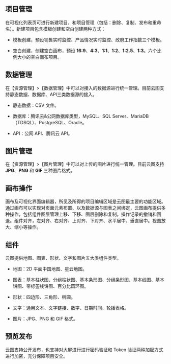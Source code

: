 

## 项目管理

在可视化列表页可进行新建项目，和项目管理（包括：删除、复制、发布和重命名）。新建项目包含模板创建和空白创建两种方式：

- 模板创建，预设销售实时监控、产品情况实时监控、政府工作指数三个模板。

- 空白创建，创建空白画布，预设 **16:9**、**4:3**、**1:1**、**1:2**、**1:2.5**、**1:3**。六个比例大小的空白画布项目。

## 数据管理

在【资源管理】>【数据管理】中可以对接入的数据源进行统一管理。目前云图支持静态数据、数据库、API三类数据源的接入。

- 静态数据：CSV 文件。

- 数据库：腾讯云&公网数据库类型，MySQL、SQL Server、MariaDB（TDSQL）、PostgreSQL、Oracle。

- API：公网 API、腾讯云 API。

## 图片管理

在【资源管理】>【图片管理】中可以对上传的图片进行统一管理。目前云图支持 **JPG**、**PNG** 和 **GIF** 三种图片格式。

## 画布操作

画布及可视化界面编辑器，所见及所得的项目编辑区域是云图最主要的功能区域。通过画布可以实现对页面元素布置、以及数据源与图表之间绑定，云图画布提供多种操作，包括组件图层管理上移、下移、图层删除和复制。操作记录的撤销和回退。组件对齐，左对齐、右对齐、上对齐、下对齐、水平居中、垂直居中。视图放大、缩小等操作。

## 组件

云图提供地图、图表、形状、文字和图片五大类组件类型。

- 地图：2D 平面中国地图、星云地图。

- 图表：基本柱状图、分组柱状图、基本条形图、分组条形图、基本线图、基本饼图、带标签线饼图、百分比圆环图。

- 形状：四边形、三角形、椭圆。

- 文字：通用文本、文字链接、数字、日期时间、轮播表格。

- 图片：JPG、PNG 和 GIF 格式。

## 预览发布

云图支持公开发布，也支持对大屏进行进行密码验证和 Token 验证两种加密方式进行加密，充分保障项目安全。
